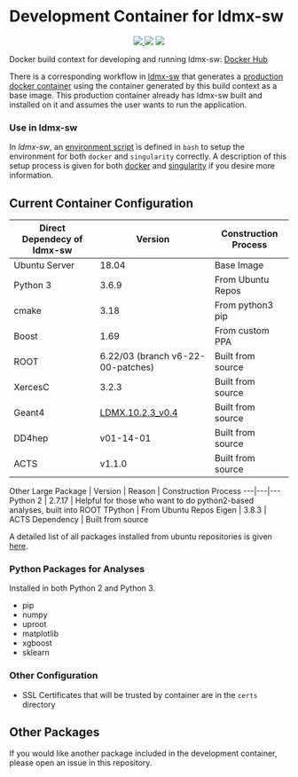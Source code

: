 # Development Container for ldmx-sw

<p align="center">
    <a href="http://perso.crans.org/besson/LICENSE.html" alt="GPLv3 license">
        <img src="https://img.shields.io/badge/License-GPLv3-blue.svg" />
    </a>
    <img src="https://github.com/LDMX-Software/docker/workflows/Build/badge.svg" />
    <a href="https://hub.docker.com/r/ldmx/dev">
        <img src="https://img.shields.io/github/v/release/LDMX-Software/docker" />
    </a>
</p>

Docker build context for developing and running ldmx-sw: [Docker Hub](https://hub.docker.com/repository/docker/ldmx/dev)

There is a corresponding workflow in [ldmx-sw](https://github.com/LDMX-Software/ldmx-sw) that generates a [production docker container](https://hub.docker.com/repository/docker/ldmx/pro) using the container generated by this build context as a base image.
This production container already has ldmx-sw built and installed on it and assumes the user wants to run the application.

### Use in ldmx-sw

In _ldmx-sw_, an [environment script](https://github.com/LDMX-Software/ldmx-sw/blob/master/scripts/ldmx-env.sh) is defined in `bash` to setup the environment for both `docker` and `singularity` correctly.
A description of this setup process is given for both [docker](docs/use_with_docker.md) and [singularity](docs/use_with_singularity.md) if you desire more information.

## Current Container Configuration

Direct Dependecy of ldmx-sw | Version | Construction Process
---|---|---
Ubuntu Server | 18.04 | Base Image
Python 3 | 3.6.9 | From Ubuntu Repos
cmake | 3.18 | From python3 pip
Boost | 1.69 | From custom PPA
ROOT | 6.22/03 (branch v6-22-00-patches) | Built from source
XercesC | 3.2.3 | Built from source
Geant4 | [LDMX.10.2.3\_v0.4](https://github.com/LDMX-Software/geant4/tree/LDMX.10.2.3_v0.4) | Built from source
DD4hep | v01-14-01 | Built from source
ACTS | v1.1.0 | Built from source

Other Large Package | Version | Reason | Construction Process
---|---|---
Python 2 | 2.7.17 | Helpful for those who want to do python2-based analyses, built into ROOT TPython | From Ubuntu Repos
Eigen | 3.8.3 | ACTS Dependency | Built from source

A detailed list of all packages installed from ubuntu repositories is given [here](docs/ubuntu-packages.md).

### Python Packages for Analyses
Installed in both Python 2 and Python 3.
- pip 
- numpy
- uproot
- matplotlib
- xgboost
- sklearn

### Other Configuration
- SSL Certificates that will be trusted by container are in the `certs` directory

## Other Packages
If you would like another package included in the development container, please open an issue in this repository.

